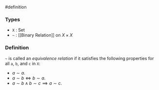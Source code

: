#definition
### Types
- `X` : Set
- `~` : [[Binary Relation]] on $X \times X$
### Definition
`~` is called an *equivalence relation* if it satisfies the following properties for all `a`, `b`, and `c` in `X`:
- $a \sim a$.
- $a \sim b \iff b \sim a$.
- $a \sim b \land b \sim c \implies a  \sim c$.
